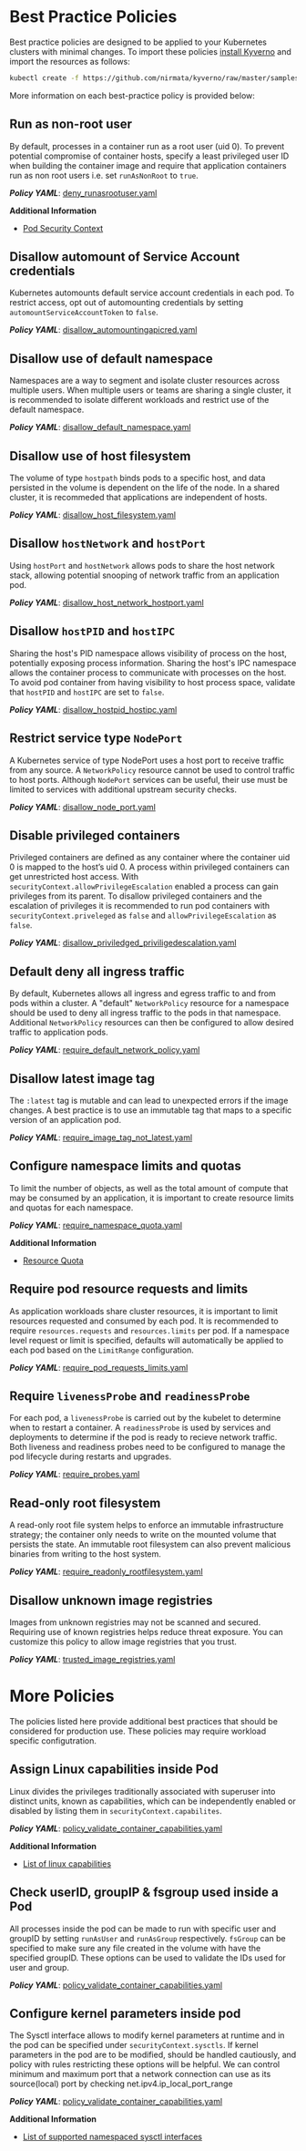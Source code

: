 # Best Practice Policies

Best practice policies are designed to be applied to your Kubernetes clusters with minimal changes. To import these policies [install Kyverno](../documentation/installation.md) and import the resources as follows:

````bash
kubectl create -f https://github.com/nirmata/kyverno/raw/master/samples/best_practices/
````

More information on each best-practice policy is provided below:

## Run as non-root user

By default, processes in a container run as a root user (uid 0). To prevent potential compromise of container hosts, specify a least privileged user ID when building the container image and require that application containers run as non root users i.e. set `runAsNonRoot` to `true`.

***Policy YAML***: [deny_runasrootuser.yaml](best_practices/deny_runasrootuser.yaml) 

**Additional Information**
* [Pod Security Context](https://kubernetes.io/docs/tasks/configure-pod-container/security-context/)


## Disallow automount of Service Account credentials

Kubernetes automounts default service account credentials in each pod. To restrict access, opt out of automounting credentials by setting `automountServiceAccountToken` to `false`.

***Policy YAML***: [disallow_automountingapicred.yaml](best_practices/disallow_automountingapicred.yaml) 


## Disallow use of default namespace

Namespaces are a way to segment and isolate cluster resources across multiple users. When multiple users or teams are sharing a single cluster, it is recommended to isolate different workloads and restrict use of the default namespace.

***Policy YAML***: [disallow_default_namespace.yaml](best_practices/disallow_default_namespace.yaml) 


## Disallow use of host filesystem

The volume of type `hostpath` binds pods to a specific host, and data persisted in the volume is dependent on the life of the node. In a shared cluster, it is recommeded that applications are independent of hosts.

***Policy YAML***: [disallow_host_filesystem.yaml](best_practices/disallow_host_filesystem.yaml) 


## Disallow `hostNetwork` and `hostPort`

Using `hostPort` and `hostNetwork` allows pods to share the host network stack, allowing potential snooping of network traffic from an application pod. 

***Policy YAML***: [disallow_host_network_hostport.yaml](best_practices/disallow_host_network_hostport.yaml)


## Disallow `hostPID` and `hostIPC`

Sharing the host's PID namespace allows visibility of process on the host, potentially exposing process information. 
Sharing the host's IPC namespace allows the container process to communicate with processes on the host. To avoid pod container from having visibility to host process space, validate that `hostPID` and `hostIPC` are set to `false`.

***Policy YAML***: [disallow_hostpid_hostipc.yaml](best_practices/disallow_hostpid_hostipc.yaml)


## Restrict service type `NodePort`  

A Kubernetes service of type NodePort uses a host port to receive traffic from any source. A `NetworkPolicy` resource cannot be used to control traffic to host ports. Although `NodePort` services can be useful, their use must be limited to services with additional upstream security checks. 

***Policy YAML***: [disallow_node_port.yaml](best_practices/disallow_node_port.yaml)


## Disable privileged containers

Privileged containers are defined as any container where the container uid 0 is mapped to the host’s uid 0. A process within privileged containers can get unrestricted host access. With `securityContext.allowPrivilegeEscalation` enabled a process can gain privileges from its parent.
To disallow privileged containers and the escalation of privileges it is recommended to run pod containers with `securityContext.priveleged` as `false` and `allowPrivilegeEscalation` as `false`.

***Policy YAML***: [disallow_priviledged_priviligedescalation.yaml](best_practices/disallow_priviledged_priviligedescalation.yaml)

## Default deny all ingress traffic

By default, Kubernetes allows all ingress and egress traffic to and from pods within a cluster. A "default" `NetworkPolicy` resource for a namespace should be used to deny all ingress traffic to the pods in that namespace. Additional `NetworkPolicy` resources can then be configured to allow desired traffic to application pods.

***Policy YAML***: [require_default_network_policy.yaml](best_practices/require_default_network_policy.yaml)


## Disallow latest image tag

The `:latest` tag is mutable and can lead to unexpected errors if the image changes. A best practice is to use an immutable tag that maps to a specific version of an application pod.

***Policy YAML***: [require_image_tag_not_latest.yaml](best_practices/require_image_tag_not_latest.yaml)

## Configure namespace limits and quotas

To limit the number of objects, as well as the total amount of compute that may be consumed by an application, it is important to create resource limits and quotas for each namespace.

***Policy YAML***: [require_namespace_quota.yaml](best_practices/require_namespace_quota.yaml) 

**Additional Information**
* [Resource Quota](https://kubernetes.io/docs/concepts/policy/resource-quotas/)


## Require pod resource requests and limits

As application workloads share cluster resources, it is important to limit resources requested and consumed by each pod. It is recommended to require `resources.requests` and `resources.limits` per pod. If a namespace level request or limit is specified, defaults will automatically be applied to each pod based on the `LimitRange` configuration. 

***Policy YAML***: [require_pod_requests_limits.yaml](best_practices/require_pod_requests_limits.yaml)


## Require `livenessProbe` and `readinessProbe`

For each pod, a `livenessProbe` is carried out by the kubelet to determine when to restart a container. A `readinessProbe` is used by services and deployments to determine if the pod is ready to recieve network traffic.
Both liveness and readiness probes need to be configured to manage the pod lifecycle during restarts and upgrades.

***Policy YAML***: [require_probes.yaml](best_practices/require_probes.yaml)


## Read-only root filesystem

A read-only root file system helps to enforce an immutable infrastructure strategy; the container only needs to write on the mounted volume that persists the state. An immutable root filesystem can also prevent malicious binaries from writing to the host system.

***Policy YAML***: [require_readonly_rootfilesystem.yaml](best_practices/require_readonly_rootfilesystem.yaml)


## Disallow unknown image registries

Images from unknown registries may not be scanned and secured. Requiring use of known registries helps reduce threat exposure. You can customize this policy to allow image registries that you trust.

***Policy YAML***: [trusted_image_registries.yaml](best_practices/trusted_image_registries.yaml) 


# More Policies

The policies listed here provide additional best practices that should be considered for production use. These policies may require workload specific configutration. 

## Assign Linux capabilities inside Pod

Linux divides the privileges traditionally associated with superuser into distinct units, known as capabilities, which can be independently enabled or disabled by listing them in `securityContext.capabilites`. 

***Policy YAML***: [policy_validate_container_capabilities.yaml](more/policy_validate_container_capabilities.yaml)

**Additional Information**
* [List of linux capabilities](https://github.com/torvalds/linux/blob/master/include/uapi/linux/capability.h)


## Check userID, groupIP & fsgroup used inside a Pod
All processes inside the pod can be made to run with specific user and groupID by setting `runAsUser` and `runAsGroup` respectively. `fsGroup` can be specified to make sure any file created in the volume with have the specified groupID. These options can be used to validate the IDs used for user and group.

***Policy YAML***: [policy_validate_container_capabilities.yaml](more/policy_validate_user_group_fsgroup_id.yaml)


## Configure kernel parameters inside pod
The Sysctl interface allows to modify kernel parameters at runtime and in the pod can be specified under `securityContext.sysctls`. If kernel parameters in the pod are to be modified, should be handled cautiously, and policy with rules restricting these options will be helpful. We can control minimum and maximum port that a network connection can use as its source(local) port by checking net.ipv4.ip_local_port_range

***Policy YAML***: [policy_validate_container_capabilities.yaml](more/policy_validate_user_group_fsgroup_id.yaml)

**Additional Information**
* [List of supported namespaced sysctl interfaces](https://kubernetes.io/docs/tasks/administer-cluster/sysctl-cluster/) 
